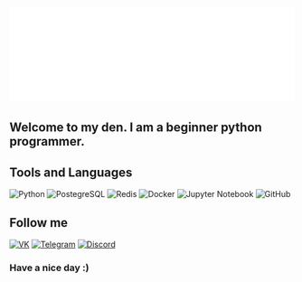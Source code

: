 [![Header](https://github.com/lowfie/lowfie/blob/main/assets/lowfie.gif)](https://t.me/lowf1e)

## Welcome to my den. I am a beginner python programmer.

## Tools and Languages
![Python](https://img.shields.io/badge/-Python-48128c?style=for-the-badge&logo=Python)
![PostegreSQL](https://img.shields.io/badge/-PostgreSQL-48128c?style=for-the-badge&logo=PostgreSQL)
![Redis](https://img.shields.io/badge/-Redis-48128c?style=for-the-badge&logo=Redis)
![Docker](https://img.shields.io/badge/-Docker-48128c?style=for-the-badge&logo=Docker)
![Jupyter Notebook](https://img.shields.io/badge/-Jupyter-48128c?style=for-the-badge&logo=Jupyter)
![GitHub](https://img.shields.io/badge/-GitHub-48128c?style=for-the-badge&logo=GitHub)

## Follow me
[![VK](https://img.shields.io/badge/-VK-48128c?style=for-the-badge&logo=VK)](https://vk.com/1owfie)
[![Telegram](https://img.shields.io/badge/-Telegram-48128c?style=for-the-badge&logo=Telegram)](https://t.me/lowf1e)
[![Discord](https://img.shields.io/badge/-Discord-48128c?style=for-the-badge&logo=Discord)](https://discord.gg/bNGpR3hV)

### Have a nice day :)
